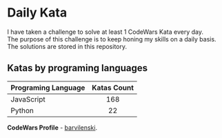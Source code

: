 # Daily Kata

I have taken a challenge to solve at least 1 CodeWars Kata every day.  
The purpose of this challenge is to keep honing my skills on a daily basis.  
The solutions are stored in this repository.

## Katas by programing languages

| Programing Language | Katas Count |
| ------------------- | :---------: |
| JavaScript          |         168 |
| Python              |          22 |


**CodeWars Profile** - [barvilenski](https://www.codewars.com/users/vbarv24).
